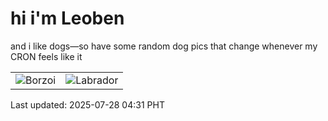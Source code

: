 # hi i'm Leoben

and i like dogs—so have some random dog pics that change whenever my CRON feels like it

|  |  |
|--------|----------|
| ![Borzoi](https://random-dog-vercel.vercel.app/api/random-borzoi?v=1753648304) | ![Labrador](https://random-dog-vercel.vercel.app/api/random-labrador?v=1753648304) |

Last updated: 2025-07-28 04:31 PHT
